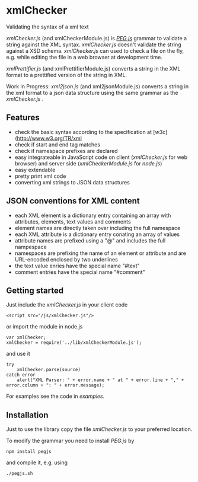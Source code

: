 xmlChecker
==========

Validating the syntax of a xml text

*xmlChecker.js* (and xmlCheckerModule.js) is [_PEG.js_](http://pegjs.majda.cz/) grammar to validate a string against the XML syntax.
*xmlChecker.js* doesn't validate the string against a XSD schema.
*xmlChecker.js* can used to check a file on the fly, e.g. while editing the file in a web browser
at development time.

*xmlPrettifier.js* (and xmlPrettifierModule.js) converts a string in the XML format to a prettified version of the string in XML.

Work in Progress:
*xml2json.js* (and xml2jsonModule.js) converts a string in the xml format to a json data structure using the same grammar
as the *xmlChecker.js* .

## Features

* check the basic syntax according to the specification at [_w3c_](http://www.w3.org/TR/xml
* check if start and end tag matches
* check if namespace prefixes are declared
* easy integrateable in JavaScript code on client (*xmlChecker.js* for web browser) and server side (*xmlCheckerModule.js* for *node.js*)
* easy extendable
* pretty print xml code
* converting xml strings to JSON data structures

## JSON conventions for XML content

* each XML element is a dictionary entry containing an array with attributes, elements, text values and comments
* element names are directly taken over including the full namespace
* each XML attribute is a dictionary entry conating an array of values
* attribute names are prefixed using a "@" and includes the full nampespace
* namespaces are prefixing the name of an element or attribute and are URL-encoded enclosed by two underlines
* the text value enries have the special name "#text"
* comment entries have the special name "#comment"

## Getting started

Just include the *xmlChecker.js* in your client code

	<script src="/js/xmlChecker.js"/>

or import the module in node.js

	var xmlChecker;
	xmlChecker = require('../lib/xmlCheckerModule.js');

and use it

	try
		xmlChecker.parse(source)
	catch error
		alert("XML Parser: " + error.name + " at " + error.line + "," + error.column + ": " + error.message);

For examples see the code in *examples*.

## Installation

Just to use the library copy the file _xmlChecker.js_ to your preferred location.

To modify the grammar you need to install _PEG.js_ by

	npm install pegjs

and compile it, e.g. using

	./pegjs.sh
